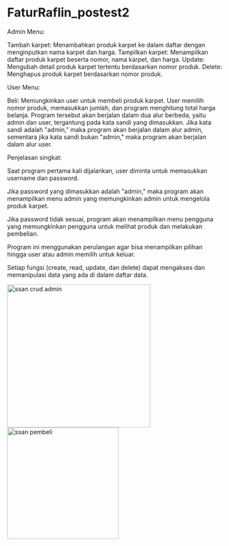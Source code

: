 # FaturRaflin_postest2
Admin Menu:

Tambah karpet: Menambahkan produk karpet ke dalam daftar dengan menginputkan nama karpet dan harga.
Tampilkan karpet: Menampilkan daftar produk karpet beserta nomor, nama karpet, dan harga.
Update: Mengubah detail produk karpet tertentu berdasarkan nomor produk.
Delete: Menghapus produk karpet berdasarkan nomor produk.

User Menu:

Beli: Memungkinkan user untuk membeli produk karpet. User memilih nomor produk, memasukkan jumlah, dan program menghitung total harga belanja.
Program tersebut akan berjalan dalam dua alur berbeda, yaitu admin dan user, tergantung pada kata sandi yang dimasukkan. Jika kata sandi adalah "admin," maka program akan berjalan dalam alur admin, sementara jika kata sandi bukan "admin," maka program akan berjalan dalam alur user.

Penjelasan singkat:

Saat program pertama kali dijalankan, user diminta untuk memasukkan username dan password.

Jika password yang dimasukkan adalah "admin," maka program akan menampilkan menu admin yang memungkinkan admin untuk mengelola produk karpet.

Jika password tidak sesuai, program akan menampilkan menu pengguna yang memungkinkan pengguna untuk melihat produk dan melakukan pembelian.

Program ini menggunakan perulangan agar bisa menampilkan pilihan hingga user atau admin memilih untuk keluar.

Setiap fungsi (create, read, update, dan delete) dapat mengakses dan memanipulasi data yang ada di dalam daftar data.

<img width="334" alt="ssan crud admin" src="https://github.com/faturraflin/FaturRaflin_postest2/assets/100887527/561fbc3e-6a98-4bea-9586-da898571ed22">
<img width="260" alt="ssan pembeli" src="https://github.com/faturraflin/FaturRaflin_postest2/assets/100887527/b048df80-c170-4f37-bfd7-93af0434f8e4">
